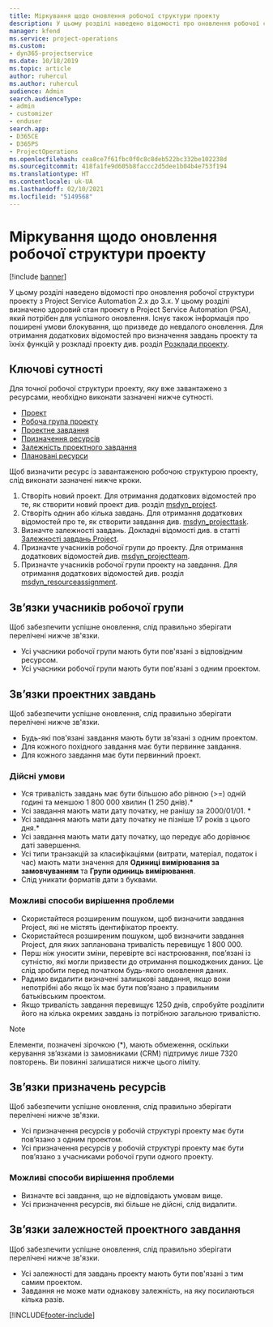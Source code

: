 ```yaml
---
title: Міркування щодо оновлення робочої структури проекту
description: У цьому розділі наведено відомості про оновлення робочої структури проекту з Project Service Automation 2.x до 3.x.
manager: kfend
ms.service: project-operations
ms.custom:
- dyn365-projectservice
ms.date: 10/18/2019
ms.topic: article
author: ruhercul
ms.author: ruhercul
audience: Admin
search.audienceType:
- admin
- customizer
- enduser
search.app:
- D365CE
- D365PS
- ProjectOperations
ms.openlocfilehash: cea8ce7f61fbc0f0c8c8deb522bc332be102238d
ms.sourcegitcommit: 418fa1fe9d605b8faccc2d5dee1b04b4e753f194
ms.translationtype: HT
ms.contentlocale: uk-UA
ms.lasthandoff: 02/10/2021
ms.locfileid: "5149568"
---
```

# <a name="upgrade-considerations-for-the-work-breakdown-structure"></a>Міркування щодо оновлення робочої структури проекту

[!include [banner](../includes/psa-now-project-operations.md)]

У цьому розділі наведено відомості про оновлення робочої структури проекту з Project Service Automation 2.x до 3.x. У цьому розділі визначено здоровий стан проекту в Project Service Automation (PSA), який потрібен для успішного оновлення. Існує також інформація про поширені умови блокування, що призведе до невдалого оновлення. Для отримання додаткових відомостей про визначення завдань проекту та їхніх функцій у розкладі проекту див. розділ [Розклади проекту](project-creating.md).

## <a name="key-entities"></a>Ключові сутності
Для точної робочої структури проекту, яку вже завантажено з ресурсами, необхідно виконати зазначені нижче сутності.

- [Проект](https://docs.microsoft.com/dynamics365/customerengagement/on-premises/developer/entities/msdyn_project)
- [Робоча група проекту](https://docs.microsoft.com/dynamics365/customerengagement/on-premises/developer/entities/msdyn_projectteam)
- [Проектне завдання](https://docs.microsoft.com/dynamics365/customerengagement/on-premises/developer/entities/msdyn_projecttask)
- [Призначення ресурсів](https://docs.microsoft.com/dynamics365/customerengagement/on-premises/developer/entities/msdyn_resourceassignment)
- [Залежність проектного завдання](https://docs.microsoft.com/dynamics365/customerengagement/on-premises/developer/entities/msdyn_projecttaskdependency)
- [Плановані ресурси](https://docs.microsoft.com/dynamics365/customerengagement/on-premises/developer/entities/bookableresource)

Щоб визначити ресурс із завантаженою робочою структурою проекту, слід виконати зазначені нижче кроки.

1. Створіть новий проект. Для отримання додаткових відомостей про те, як створити новий проект див. розділ [msdyn_project](https://docs.microsoft.com/dynamics365/customerengagement/on-premises/developer/entities/msdyn_project).
2. Створіть однин або кілька завдань. Для отримання додаткових відомостей про те, як створити завдання див. [msdyn_projecttask](https://docs.microsoft.com/dynamics365/customerengagement/on-premises/developer/entities/msdyn_projecttask).
3. Визначте залежності завдань. Докладні відомості див. в статті [Залежності завдань Project](https://docs.microsoft.com/dynamics365/customerengagement/on-premises/developer/entities/msdyn_projecttaskdependency).
4. Призначте учасників робочої групи до проекту. Для отримання додаткових відомостей див. [msdyn_projectteam](https://docs.microsoft.com/dynamics365/customerengagement/on-premises/developer/entities/msdyn_projectteam).
5. Призначте учасників робочої групи проекту на завдання. Для отримання додаткових відомостей див. розділ [msdyn_resourceassignment](https://docs.microsoft.com/dynamics365/customerengagement/on-premises/developer/entities/msdyn_resourceassignment).

## <a name="project-team-relationships"></a>Зв’язки учасників робочої групи

Щоб забезпечити успішне оновлення, слід правильно зберігати перелічені нижче зв'язки.
- Усі учасники робочої групи мають бути пов'язані з відповідним ресурсом.
- Усі учасники робочої групи мають бути пов'язані з одним проектом. 

## <a name="project-task-relationships"></a>Зв’язки проектних завдань
Щоб забезпечити успішне оновлення, слід правильно зберігати перелічені нижче зв'язки.

- Будь-які пов'язані завдання мають бути зв'язані з одним проектом.
- Для кожного похідного завдання має бути первинне завдання.
- Для кожного завдання має бути первинний проект.

### <a name="valid-conditions"></a>Дійсні умови

- Уся тривалість завдань має бути більшою або рівною (>=) одній годині та меншою 1 800 000 хвилин (1 250 днів).*
- Усі завдання мають мати дату початку, не ранішу за 2000/01/01. *
- Усі завдання мають мати дату початку не пізніше 17 років з цього дня.*
- Усі завдання мають мати дату початку, що передує або дорівнює даті завершення.
- Усі типи транзакцій за класифікаціями (витрати, матеріал, податок і час) мають мати значення для **Одиниці вимірювання за замовчуванням** та **Групи одиниць вимірювання**.
- Слід уникати форматів дати з буквами.

### <a name="potential-mitigation-steps"></a>Можливі способи вирішення проблеми
- Скористайтеся розширеним пошуком, щоб визначити завдання Project, які не містять ідентифікатор проекту.
- Скористайтеся розширеним пошуком, щоб визначити завдання Project, для яких запланована тривалість перевищує 1 800 000.
- Перш ніж уносити зміни, перевірте всі настроювання, пов’язані із сутністю, які могли призвести до отримання пошкоджених даних. Це слід зробити перед початком будь-якого оновлення даних.
- Радимо видалити визначені залишкові завдання, якщо вони непотрібні або якщо їх має бути пов’язано з правильним батьківським проектом.
- Якщо тривалість завдання перевищує 1250 днів, спробуйте розділити його на кілька окремих завдань із потрібною загальною тривалістю.

> [!NOTE]
> Елементи, позначені зірочкою (\*), мають обмеження, оскільки керування зв’язками із замовниками (CRM) підтримує лише 7320 повторень. Ви повинні залишатися нижче цього ліміту.

## <a name="resource-assignment-relationships"></a>Зв’язки призначень ресурсів
Щоб забезпечити успішне оновлення, слід правильно зберігати перелічені нижче зв'язки.

- Усі призначення ресурсів у робочій структурі проекту має бути пов’язано з одним проектом.
- Усі призначення ресурсів у робочій структурі проекту має бути пов’язано з учасниками робочої групи одного проекту.

### <a name="potential-mitigation-steps"></a>Можливі способи вирішення проблеми
- Визначте всі завдання, що не відповідають умовам вище.  
- Усі призначення ресурсів, які більше не дійсні, слід видалити.

## <a name="project-task-dependency-relationships"></a>Зв’язки залежностей проектного завдання
Щоб забезпечити успішне оновлення, слід правильно зберігати перелічені нижче зв'язки.

- Усі залежності для завдань проекту мають бути пов'язані з тим самим проектом.
- Завдання не може мати однакову залежність, на яку посилаються кілька разів.


[!INCLUDE[footer-include](../includes/footer-banner.md)]
